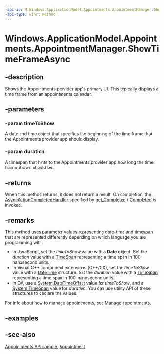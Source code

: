 ```yaml
---
-api-id: M:Windows.ApplicationModel.Appointments.AppointmentManager.ShowTimeFrameAsync(Windows.Foundation.DateTime,Windows.Foundation.TimeSpan)
-api-type: winrt method
---
```


<!-- Method syntax
public Windows.Foundation.IAsyncAction ShowTimeFrameAsync(Windows.Foundation.DateTime timeToShow, Windows.Foundation.TimeSpan duration)
-->

# Windows.ApplicationModel.Appointments.AppointmentManager.ShowTimeFrameAsync

## -description
Shows the Appointments provider app's primary UI. This typically displays a time frame from an appointments calendar.

## -parameters
### -param timeToShow
A date and time object that specifies the beginning of the time frame that the Appointments provider app should display.

### -param duration
A timespan that hints to the Appointments provider app how long the time frame shown should be.

## -returns
When this method returns, it does not return a result. On completion, the [AsyncActionCompletedHandler ](../windows.foundation/asyncactioncompletedhandler.md) specified by [get_Completed](http://msdn.microsoft.com/library/5050bf84-f9e0-4b3e-9252-6c5c1060826e) / [Completed](http://msdn.microsoft.com/library/eda29981-0c24-409a-8fb9-2dc2eb96d108) is invoked.

## -remarks
This method uses parameter values representing date-time and timespan that are represented differently depending on which language you are programming with.
+ In JavaScript, set the *timeToShow* value with a **Date** object. Set the *duration* value with a [TimeSpan](../windows.foundation/timespan.md) representing a time span in 100-nanosecond units.
+ In Visual C++ component extensions (C++/CX), set the *timeToShow* value with a [DateTime](../windows.foundation/datetime.md) structure. Set the *duration* value with a [TimeSpan](../windows.foundation/timespan.md) representing a time span in 100-nanosecond units.
+ In C#, use a [System.DateTimeOffset](https://msdn.microsoft.com/library/system.datetimeoffset.aspx) value for *timeToShow*, and a [System.TimeSpan](https://msdn.microsoft.com/library/system.timespan.aspx) value for *duration*. You can use utility API of these structures to declare the values.


For info about how to manage appointments, see [Manage appointments](http://msdn.microsoft.com/library/292e9249-07c3-4791-b32c-6ec153c2b538).

## -examples

## -see-also
[Appointments API sample](http://go.microsoft.com/fwlink/p/?linkid=309836), [Appointment](appointment.md)